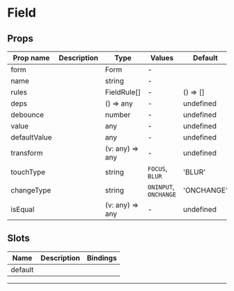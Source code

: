 # Field

## Props

| Prop name    | Description | Type            | Values                | Default    |
| ------------ | ----------- | --------------- | --------------------- | ---------- |
| form         |             | Form            | -                     |            |
| name         |             | string          | -                     |            |
| rules        |             | FieldRule[]     | -                     | () => []   |
| deps         |             | () => any       | -                     | undefined  |
| debounce     |             | number          | -                     | undefined  |
| value        |             | any             | -                     | undefined  |
| defaultValue |             | any             | -                     | undefined  |
| transform    |             | (v: any) => any | -                     | undefined  |
| touchType    |             | string          | `FOCUS`, `BLUR`       | 'BLUR'     |
| changeType   |             | string          | `ONINPUT`, `ONCHANGE` | 'ONCHANGE' |
| isEqual      |             | (v: any) => any | -                     | undefined  |

## Slots

| Name    | Description | Bindings |
| ------- | ----------- | -------- |
| default |             |          |

---
